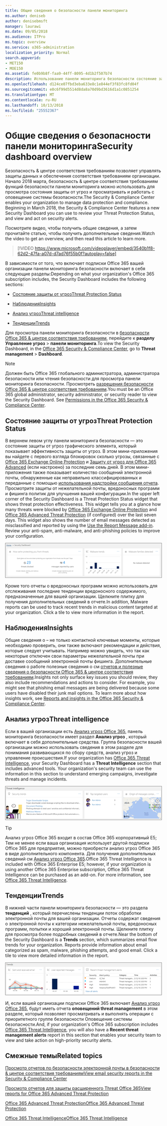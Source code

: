 ```yaml
---
title: Общие сведения о безопасности панели мониторинга
ms.author: deniseb
author: denisebmsft
manager: laurawi
ms.date: 09/05/2018
ms.audience: ITPro
ms.topic: overview
ms.service: o365-administration
localization_priority: Normal
search.appverid:
- MET150
- MOE150
ms.assetid: fe0b9b8f-faa9-44ff-8095-4d1b2f507b74
description: Использование панели мониторинга безопасности состояние защиты от угроз Office 365, проверки и просматривать и работать с оповещение системы безопасности.
ms.openlocfilehash: d124ce07fbd3eba633e8c1e844ef3f83fc8fd04f
ms.sourcegitcommit: e0c6f99d5514d8da8a70d9bd3616d1a1c0851254
ms.translationtype: MT
ms.contentlocale: ru-RU
ms.lasthandoff: 10/13/2018
ms.locfileid: "25552367"
---
```

# <a name="security-dashboard-overview"></a><span data-ttu-id="d28e8-103">Общие сведения о безопасности панели мониторинга</span><span class="sxs-lookup"><span data-stu-id="d28e8-103">Security dashboard overview</span></span>

<span data-ttu-id="d28e8-p101">Безопасность &amp; центре соответствия требованиям позволяет управлять защиты данных и обеспечения соответствия требованиям организации. Начало 2018 марта, безопасность &amp; центре соответствия требованиям функций безопасности панели мониторинга можно использовать для просмотра состояния защиты от угроз и просматривать и работать с оповещение системы безопасности.</span><span class="sxs-lookup"><span data-stu-id="d28e8-p101">The Security &amp; Compliance Center enables your organization to manage data protection and compliance. Beginning in March 2018, the Security &amp; Compliance Center features a new Security Dashboard you can use to review your Threat Protection Status, and view and act on security alerts.</span></span> 
  
<span data-ttu-id="d28e8-106">Посмотрите видео, чтобы получить общие сведения, а затем прочитайте статью, чтобы получить дополнительные сведения.</span><span class="sxs-lookup"><span data-stu-id="d28e8-106">Watch the video to get an overview, and then read this article to learn more.</span></span>
  
> [!VIDEO https://www.microsoft.com/videoplayer/embed/3540b1f8-62d2-47fa-a07d-d7ad76f55b0f?autoplay=false]
  
<span data-ttu-id="d28e8-107">В зависимости от того, что включает подписки Office 365 вашей организации панели мониторинга безопасности включает в себя следующие разделы:</span><span class="sxs-lookup"><span data-stu-id="d28e8-107">Depending on what your organization's Office 365 subscription includes, the Security Dashboard includes the following sections:</span></span>
  
- [<span data-ttu-id="d28e8-108">Состояние защиты от угроз</span><span class="sxs-lookup"><span data-stu-id="d28e8-108">Threat Protection Status</span></span>](#threat-protection-status)
    
- [<span data-ttu-id="d28e8-109">Наблюдения</span><span class="sxs-lookup"><span data-stu-id="d28e8-109">Insights</span></span>](#insights)
    
- [<span data-ttu-id="d28e8-110">Анализ угроз</span><span class="sxs-lookup"><span data-stu-id="d28e8-110">Threat intelligence</span></span>](#threat-intelligence)
    
- [<span data-ttu-id="d28e8-111">Тенденции</span><span class="sxs-lookup"><span data-stu-id="d28e8-111">Trends</span></span>](#trends)
    
<span data-ttu-id="d28e8-112">Для просмотра панели мониторинга безопасности в [безопасности Office 365 &amp; центре соответствия требованиям](go-to-the-securitycompliance-center.md), перейдите к **разделу Управление угроз** \> **панели мониторинга**.</span><span class="sxs-lookup"><span data-stu-id="d28e8-112">To view the Security Dashboard, in the [Office 365 Security &amp; Compliance Center](go-to-the-securitycompliance-center.md), go to **Threat management** \> **Dashboard**.</span></span>
  
> [!NOTE]
> <span data-ttu-id="d28e8-p102">Должен быть Office 365 глобального администратора, администратора безопасности или чтения безопасности для просмотра панели мониторинга безопасности. Просмотреть [разрешения безопасности Office 365 &amp; центре соответствия требованиям](permissions-in-the-security-and-compliance-center.md).</span><span class="sxs-lookup"><span data-stu-id="d28e8-p102">You must be an Office 365 global administrator, security administrator, or security reader to view the Security Dashboard. See [Permissions in the Office 365 Security &amp; Compliance Center](permissions-in-the-security-and-compliance-center.md).</span></span> 
  
## <a name="threat-protection-status"></a><span data-ttu-id="d28e8-115">Состояние защиты от угроз</span><span class="sxs-lookup"><span data-stu-id="d28e8-115">Threat Protection Status</span></span>

<span data-ttu-id="d28e8-p103">В верхнем левом углу панели мониторинга безопасности — это состояние защиты от угроз графического элемента, который показывает эффективность защиты от угроз. В этом мини-приложения вы найдете с первого взгляда блокировок сколько угрозы, связанные с [Office 365 Exchange Online Protection](anti-spam-protection.md) и [Защиту от угроз для Office 365 Advanced](office-365-atp.md) (если настроено) за последние семь дней. В этом мини-приложения также показывает количество сообщений электронной почты, обнаруженные как неправильно классифицированных и переданные с помощью [использования надстройки сообщения отчета](https://support.office.com/article/b5caa9f1-cdf3-4443-af8c-ff724ea719d2). Просмотрите защиты от нежелательной почты, вредоносных программ и фишинга политик для улучшения вашей конфигурации.</span><span class="sxs-lookup"><span data-stu-id="d28e8-p103">In the upper left corner of the Security Dashboard is a Threat Protection Status widget that shows threat protection effectiveness. This widget tells you at a glance how many threats were blocked by [Office 365 Exchange Online Protection](anti-spam-protection.md) and [Office 365 Advanced Threat Protection](office-365-atp.md) (if configured) over the last seven days. This widget also shows the number of email messages detected as misclassified and reported by using the [Use the Report Message add-in](https://support.office.com/article/b5caa9f1-cdf3-4443-af8c-ff724ea719d2). Review your anti-spam, anti-malware, and anti-phishing policies to improve your configuration.</span></span>
  
![Графические элементы защиты от угроз в верхней части панели мониторинга безопасности](media/5c7c644e-6b01-4bf8-b991-f6ba0fdc5717.png)
  
<span data-ttu-id="d28e8-p104">Кроме того отчеты о вредоносных программ можно использовать для отслеживания последние тенденции вредоносного содержимого, предназначенные для вашей организации. Щелкните плитку для получения дополнительных сведений в отчете.</span><span class="sxs-lookup"><span data-stu-id="d28e8-p104">In addition, Malware reports can be used to track recent trends in malicious content targeted at your organization. Click a tile to view more information in the report.</span></span>
  
## <a name="insights"></a><span data-ttu-id="d28e8-123">Наблюдения</span><span class="sxs-lookup"><span data-stu-id="d28e8-123">Insights</span></span>

<span data-ttu-id="d28e8-p105">Общие сведения о – не только контактной ключевые моменты, которые необходимо проверить, они также включают рекомендации и действия, которые следует учитывать. Например можно увидеть, что так как некоторые отключен свои параметры нежелательной почты при доставке сообщений электронной почты фишинга. Дополнительные сведения о работе полезные сведения о см [отчетов и полезные сведения о безопасности Office 365 &amp; центре соответствия требованиям](reports-and-insights-in-security-and-compliance.md).</span><span class="sxs-lookup"><span data-stu-id="d28e8-p105">Insights not only surface key issues you should review, they also include recommendations and actions to consider. For example, you might see that phishing email messages are being delivered because some users have disabled their junk mail options. To learn more about how insights work, see [Reports and insights in the Office 365 Security &amp; Compliance Center](reports-and-insights-in-security-and-compliance.md).</span></span>
  
## <a name="threat-intelligence"></a><span data-ttu-id="d28e8-127">Анализ угроз</span><span class="sxs-lookup"><span data-stu-id="d28e8-127">Threat intelligence</span></span>

<span data-ttu-id="d28e8-p106">Если в вашей организации есть [Анализ угроз Office 365](office-365-ti.md), панель мониторинга безопасности имеет раздел **Анализ угроз** , который включает в себя дополнительные средства. Группа безопасности вашей организации можно использовать сведения в этом разделе для понимания развивающихся по сбору средств, анализ угроз и управление происшествия.</span><span class="sxs-lookup"><span data-stu-id="d28e8-p106">If your organization has [Office 365 Threat Intelligence](office-365-ti.md), your Security Dashboard has a **Threat Intelligence** section that includes advanced tools. Your organization's security team can use the information in this section to understand emerging campaigns, investigate threats and manage incidents.</span></span> 
  
![Анализ угроз помогает понять атаки, предназначенные для вашей организации](media/6ce67cf2-3bbb-4008-9c55-1b4c7af0471f.png)
  
> [!TIP]
> <span data-ttu-id="d28e8-p107">Анализ угроз Office 365 входит в состав Office 365 корпоративный E5; Тем не менее если ваша организация использует другой подписки Office 365 для предприятия, можно приобрести анализ угроз Office 365 в виде дополнительного компонента. Для получения дополнительных сведений см [Анализ угроз Office 365](office-365-ti.md).</span><span class="sxs-lookup"><span data-stu-id="d28e8-p107">Office 365 Threat Intelligence is included with Office 365 Enterprise E5; however, if your organization is using another Office 365 Enterprise subscription, Office 365 Threat Intelligence can be purchased as an add-on. For more information, see [Office 365 Threat Intelligence](office-365-ti.md).</span></span> 
  
## <a name="trends"></a><span data-ttu-id="d28e8-133">Тенденции</span><span class="sxs-lookup"><span data-stu-id="d28e8-133">Trends</span></span>

<span data-ttu-id="d28e8-p108">В нижней части панели мониторинга безопасности — это раздела **тенденций** , который перечислены тенденции поток обработки электронной почты для вашей организации. Отчеты содержат сведения о электронной почты к категории нежелательной почты, вредоносных программ, попытки и хороший электронной почты. Щелкните плитку для просмотра более подробных сведений в отчете.</span><span class="sxs-lookup"><span data-stu-id="d28e8-p108">Near the bottom of the Security Dashboard is a **Trends** section, which summarizes email flow trends for your organization. Reports provide information about email categorized as spam, malware, phishing attempts, and good email. Click a tile to view more detailed information in the report.</span></span> 
  
![В разделе тенденции перечислены тенденции поток обработки электронной почты для организации](media/edec55c0-59f4-4510-ae91-4a50b7b3cd93.png)
  
<span data-ttu-id="d28e8-138">И, если вашей организации подписки Office 365 включает [Анализ угроз Office 365](office-365-ti.md), будут иметь отчета **оповещений threat management** в этом разделе, который позволяет просматривать и выполнять операции с приоритетного группе безопасности Оповещение системы безопасности.</span><span class="sxs-lookup"><span data-stu-id="d28e8-138">And, if your organization's Office 365 subscription includes [Office 365 Threat Intelligence](office-365-ti.md), you will also have a **Recent threat management alerts** report in this section that enables your security team to view and take action on high-priority security alerts.</span></span> 
  
## <a name="related-topics"></a><span data-ttu-id="d28e8-139">Смежные темы</span><span class="sxs-lookup"><span data-stu-id="d28e8-139">Related topics</span></span>

[<span data-ttu-id="d28e8-140">Просмотр отчетов по безопасности электронной почты в безопасности &amp; центре соответствия требованиям</span><span class="sxs-lookup"><span data-stu-id="d28e8-140">View email security reports in the Security &amp; Compliance Center</span></span>](view-email-security-reports.md)
  
[<span data-ttu-id="d28e8-141">Просмотр отчетов для защиты расширенного Threat Office 365</span><span class="sxs-lookup"><span data-stu-id="d28e8-141">View reports for Office 365 Advanced Threat Protection</span></span>](view-reports-for-atp.md)
  
[<span data-ttu-id="d28e8-142">Office 365 Advanced Threat Protection</span><span class="sxs-lookup"><span data-stu-id="d28e8-142">Office 365 Advanced Threat Protection</span></span>](office-365-atp.md)
  
[<span data-ttu-id="d28e8-143">Office 365 Threat Intelligence</span><span class="sxs-lookup"><span data-stu-id="d28e8-143">Office 365 Threat Intelligence</span></span>](office-365-ti.md)
  

